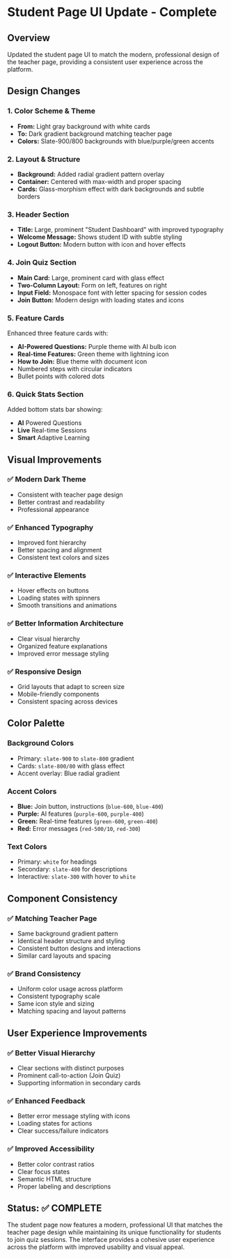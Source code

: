 # Student Page UI Update - Complete

## Overview
Updated the student page UI to match the modern, professional design of the teacher page, providing a consistent user experience across the platform.

## Design Changes

### 1. **Color Scheme & Theme**
- **From:** Light gray background with white cards
- **To:** Dark gradient background matching teacher page
- **Colors:** Slate-900/800 backgrounds with blue/purple/green accents

### 2. **Layout & Structure**
- **Background:** Added radial gradient pattern overlay
- **Container:** Centered with max-width and proper spacing
- **Cards:** Glass-morphism effect with dark backgrounds and subtle borders

### 3. **Header Section**
- **Title:** Large, prominent "Student Dashboard" with improved typography
- **Welcome Message:** Shows student ID with subtle styling
- **Logout Button:** Modern button with icon and hover effects

### 4. **Join Quiz Section**
- **Main Card:** Large, prominent card with glass effect
- **Two-Column Layout:** Form on left, features on right
- **Input Field:** Monospace font with letter spacing for session codes
- **Join Button:** Modern design with loading states and icons

### 5. **Feature Cards**
Enhanced three feature cards with:
- **AI-Powered Questions:** Purple theme with AI bulb icon
- **Real-time Features:** Green theme with lightning icon  
- **How to Join:** Blue theme with document icon
- Numbered steps with circular indicators
- Bullet points with colored dots

### 6. **Quick Stats Section**
Added bottom stats bar showing:
- **AI** Powered Questions
- **Live** Real-time Sessions  
- **Smart** Adaptive Learning

## Visual Improvements

### ✅ **Modern Dark Theme**
- Consistent with teacher page design
- Better contrast and readability
- Professional appearance

### ✅ **Enhanced Typography**
- Improved font hierarchy
- Better spacing and alignment
- Consistent text colors and sizes

### ✅ **Interactive Elements**
- Hover effects on buttons
- Loading states with spinners
- Smooth transitions and animations

### ✅ **Better Information Architecture**
- Clear visual hierarchy
- Organized feature explanations
- Improved error message styling

### ✅ **Responsive Design**
- Grid layouts that adapt to screen size
- Mobile-friendly components
- Consistent spacing across devices

## Color Palette

### **Background Colors**
- Primary: `slate-900` to `slate-800` gradient
- Cards: `slate-800/80` with glass effect
- Accent overlay: Blue radial gradient

### **Accent Colors**
- **Blue:** Join button, instructions (`blue-600`, `blue-400`)
- **Purple:** AI features (`purple-600`, `purple-400`)
- **Green:** Real-time features (`green-600`, `green-400`)
- **Red:** Error messages (`red-500/10`, `red-300`)

### **Text Colors**
- Primary: `white` for headings
- Secondary: `slate-400` for descriptions
- Interactive: `slate-300` with hover to `white`

## Component Consistency

### ✅ **Matching Teacher Page**
- Same background gradient pattern
- Identical header structure and styling
- Consistent button designs and interactions
- Similar card layouts and spacing

### ✅ **Brand Consistency**
- Uniform color usage across platform
- Consistent typography scale
- Same icon style and sizing
- Matching spacing and layout patterns

## User Experience Improvements

### ✅ **Better Visual Hierarchy**
- Clear sections with distinct purposes
- Prominent call-to-action (Join Quiz)
- Supporting information in secondary cards

### ✅ **Enhanced Feedback**
- Better error message styling with icons
- Loading states for actions
- Clear success/failure indicators

### ✅ **Improved Accessibility**
- Better color contrast ratios
- Clear focus states
- Semantic HTML structure
- Proper labeling and descriptions

## Status: ✅ COMPLETE

The student page now features a modern, professional UI that matches the teacher page design while maintaining its unique functionality for students to join quiz sessions. The interface provides a cohesive user experience across the platform with improved usability and visual appeal.
